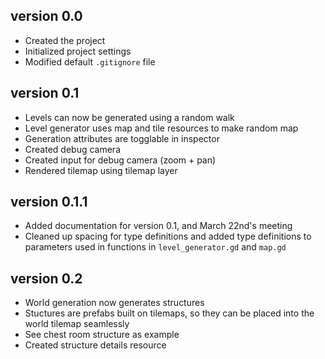 ## version 0.0
- Created the project
- Initialized project settings
- Modified default `.gitignore` file

## version 0.1
- Levels can now be generated using a random walk
- Level generator uses map and tile resources to make random map
- Generation attributes are togglable in inspector
- Created debug camera
- Created input for debug camera (zoom + pan)
- Rendered tilemap using tilemap layer

## version 0.1.1
- Added documentation for version 0.1, and March 22nd's meeting
- Cleaned up spacing for type definitions and added type definitions to parameters used in functions in `level_generator.gd` and `map.gd`

## version 0.2
- World generation now generates structures 
- Stuctures are prefabs built on tilemaps, so they can be placed into the world tilemap seamlessly
- See chest room structure as example
- Created structure details resource